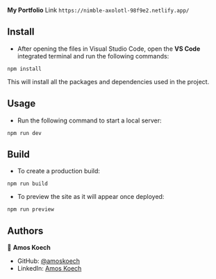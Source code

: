 **My Portfolio**
Link `https://nimble-axolotl-98f9e2.netlify.app/`

## Install

- After opening the files in Visual Studio Code, open the **VS Code** integrated terminal and run the following commands:

```
npm install
```

This will install all the packages and dependencies used in the project.

## Usage

- Run the following command to start a local server:

```
npm run dev
```

<!-- This will open up the project on a browser on `http://localhost:5173/` -->

## Build

- To create a production build:

```
npm run build
```

- To preview the site as it will appear once deployed:

```
npm run preview
```

## Authors

👤 **Amos Koech**

- GitHub: [@amoskoech](https://github.com/koechronix)
- LinkedIn: [Amos Koech](https://www.linkedin.com/in/amos-koech-/)
